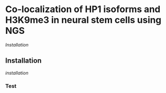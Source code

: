 # Co-localization of HP1 isoforms and H3K9me3 in neural stem cells using NGS 

*Installation*
## Installation
*installation*
### Test
